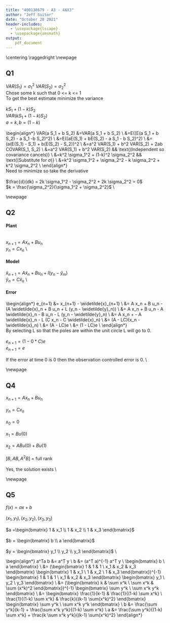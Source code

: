 ```yaml
---
title: "400138679 - A3 - 4AX3"
author: "Jeff Suitor"
date: "October 20 2021"
header-includes:
  - \usepackage{lscape}
  - \usepackage{amsmath}
output:
    pdf_document
---
```


\centering
\raggedright
\newpage

## Q1

$VAR(S_1) = \sigma_1^2$ $VAR(S_2) = \sigma_2^2$ \
Chose some k such that 0 <= k <= 1 \
To get the best estimate minimize the variance \
\
$k S_1 + (1 - k) S_2$ \
$VAR(k S_1 + (1 - k) S_2)$ \
$a = k, b = (1-k)$ \
\
\begin{align*}
VAR(a S_1 + b S_2) &=VAR(a S_1 + b S_2) \\
    &=E((E(a S_1 + b S_2) - a S_1 -b S_2)^2) \\
    &=E((aE(S_1) + bE(S_2) - a S_1 - b S_2)^2) \\
    &=(a(E(S_1) - S_1) + b(E(S_2) - S_2))^2 \\
    &=a^2 VAR(S_1) + b^2 VAR(S_2) + 2ab COVAR(S_1, S_2) \\
    &=a^2 VAR(S_1) + b^2 VAR(S_2) && \text{(Independent so covariance cancels)} \\
    &=k^2 \sigma_1^2 + (1-k)^2 \sigma_2^2 && \text{(Substitute for $\sigma$)} \\
    &=k^2 \sigma_1^2 + \sigma_2^2 -  k \sigma_2^2 + k^2 \sigma_2^2 \\
\end{align*}
\
Need to minimize so take the derivative \
\
$\frac{d}{dk} = 2k \sigma_1^2 - \sigma_2^2 + 2k \sigma_2^2 = 0$ \
$k = \frac{\sigma_2^2}{\sigma_1^2 + \sigma_2^2}$ \

\newpage

## Q2

#### Plant
\
$x_{n+1} = A x_n + B u_n$ \
$y_n = C x_n$ \

#### Model
$\widetilde{x}_{n+1} = A \widetilde{x}_n + B u_n + l (y_n - \widetilde{y}_m)$ \
$\widetilde{y}_n = C \widetilde{x}_n$ \

#### Error
\begin{align*}
e_{n+1} &= x_{n+1} - \widetilde{x}_{n+1} \\
&= A x_n + B u_n - (A \widetilde{x}_n + B u_n + L (y_n - \widetilde{y}_n)) \\
&= A x_n + B u_n - A \widetilde{x}_n - B u_n - L (y_n - \widetilde{y}_n) \\
&= A x_n + - A \widetilde{x}_n - L (C x_n - C \widetilde{x}_n) \\
&= (A - LC)(x_n - \widetilde{x}_n) \\
&= (A - LC)e \\
&= (1 - LC)e \\
\end{align*}
\
By selecting L so that the poles are within the unit circle L will go to 0. \
\
$e_{n+1} = (1 - 0*C)e$ \
$e_{n+1} = e$ \
\
If the error at time 0 is 0 then the observation controlled error is 0. \

\newpage

## Q4
$x_{n+1} = A x_n + B u_n$ \
\
$y_n = C x_n$ \
\
$x_0 = 0$ \
\
$x_1 = Bu(0)$ \
\
$x_2 = ABu(0) + Bu(1)$ \
\
$[B, AB, A^2B]$ = full rank \
\
Yes, the solution exists \

\newpage

## Q5
$f(x) = ax + b$ \
\
$(x_1, y_1), (x_2, y_2), (x_3, y_3)$ \
\
$a =\begin{bmatrix} 1 & x_1 \\ 1 & x_2 \\ 1 & x_3 \end{bmatrix}$ \
\
$b = \begin{bmatrix} b \\ a \end{bmatrix}$ \
\
$y = \begin{bmatrix} y_1 \\ y_2 \\ y_3 \end{bmatrix}$ \


\begin{align*}
a^Ta b &= a^T y \\
b &= (a^T a)^{-1} a^T y \\
\begin{bmatrix} b \\ a \end{bmatrix} \ &= (\begin{bmatrix} 1 & 1 & 1 \\ x_1 & x_2 & x_3 \end{bmatrix} \begin{bmatrix} 1 & x_1 \\ 1 & x_2 \\ 1 & x_3 \end{bmatrix})^{-1} \begin{bmatrix} 1 & 1 & 1 \\ x_1 & x_2 & x_3 \end{bmatrix} \begin{bmatrix} y_1 \\ y_2 \\ y_3 \end{bmatrix} \\
&= (\begin{bmatrix} k & \sum x^k \\ \sum x^k & \sum (x^k)^2 \end{bmatrix})^{-1} \begin{bmatrix} \sum y^k \\ \sum x^k y^k \end{bmatrix} \\
&= \begin{bmatrix} \frac{1}{k-1} & \frac{1}{(1-k) \sum x^k} \\ \frac{1}{(1-k) \sum x^k} & \frac{k}{(k-1) \sum(x^k)^2} \end{bmatrix} \begin{bmatrix} \sum y^k \\ \sum x^k y^k \end{bmatrix} \\
b &= \frac{\sum y^k}{k-1} + \frac{\sum x^k y^k}{(1-k) \sum x^k} \\
a &= \frac{\sum y^k}{(1-k) \sum x^k} + \frac{k \sum x^k y^k}{(k-1) \sum(x^k)^2}
\end{align*}
